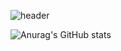 ![header](https://capsule-render.vercel.app/api?type=waving&color=002c5f&height=140&animation=fadeIn&section=header&text=JitHub&fontColor=E5EDF2&fontSize=35&fontAlign=80&fontAlignY=100&animation=blinking)

![Anurag's GitHub stats](https://github-readme-stats.vercel.app/api?username=JitHoon&theme=github_dark&show_icons=true)
